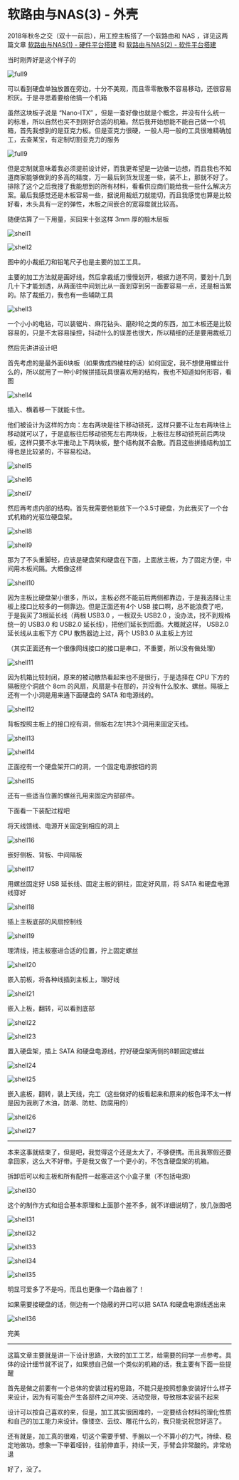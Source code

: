 # 软路由与NAS(3) - 外壳

2018年秋冬之交（双十一前后），用工控主板搭了一个软路由和 NAS ，详见这两篇文章 [软路由与NAS(1) - 硬件平台搭建](./2018-11-02-router1_hardware.md) 和 [软路由与NAS(2) - 软件平台搭建](./2019-02-18-router2_software.md)

当时刚弄好是这个样子的

![full9](//blog-oss.keybrl.com/2018/images/router/full9.jpg)

可以看到硬盘单独放置在旁边，十分不美观，而且零零散散不容易移动，还很容易积灰。于是寻思着要给他搞一个机箱

虽然这块板子说是 “Nano-ITX” ，但是一查好像也就是个概念，并没有什么统一的标准，所以自然也买不到刚好合适的机箱。然后我开始想能不能自己做一个机箱，首先我想到的是亚克力板。但是亚克力很硬，一般人用一般的工具很难精确加工，去查某宝，有定制切割亚克力的服务

![full9](//blog-oss.keybrl.com/2018/images/router/ykl.jpg)

但是定制就意味着我必须提前设计好，而我更希望是一边做一边想，而且我也不知道商家能够做到的多高的精度，万一最后到货发现差一些，装不上，那就不好了。排除了这个之后我搜了我能想到的所有材料，看看供应商们能给我一些什么解决方案。最后我感觉还是木板容易一些，据说用裁纸刀就能切，而且我感觉也算是比较好看，木头具有一定的弹性，木板之间嵌合的宽容度就比较高。

随便估算了一下用量，买回来十张这样 3mm 厚的椴木层板

![shell1](//blog-oss.keybrl.com/2018/images/router/shell1.jpg)

![shell2](//blog-oss.keybrl.com/2018/images/router/shell2.jpg)

图中的小裁纸刀和铅笔尺子也是主要的加工工具。

主要的加工方法就是画好线，然后拿裁纸刀慢慢划开，根据力道不同，要划十几到几十下才能划透，从两面往中间划比从一面划穿到另一面要容易一点，还是相当累的。除了裁纸刀，我也有一些辅助工具

![shell3](//blog-oss.keybrl.com/2018/images/router/shell3.jpg)

一个小小的电钻，可以装锯片、麻花钻头、磨砂轮之类的东西，加工木板还是比较容易的，只是不太容易操控，抖动什么的误差也很大，所以精细的还是要用裁纸刀

然后先讲讲设计吧

首先考虑的是最外面6块板（如果做成四棱柱的话）如何固定，我不想使用螺丝什么的，所以就用了一种小时候拼插玩具很喜欢用的结构，我也不知道如何形容，看图

![shell4](//blog-oss.keybrl.com/2018/images/router/shell4.jpg)

插入、横着移一下就能卡住。

他们被设计为这样的方向：左右两块是往下移动锁死，这样只要不让左右两块往上移动就可以了，于是底板往后移动锁死左右两块板，上板往左移动锁死前后两块板，这样只要不水平推动上下两块板，整个结构就不会散。而且这些拼插结构加工得也是比较紧的，不容易松动。

![shell5](//blog-oss.keybrl.com/2018/images/router/shell5.jpg)

![shell6](//blog-oss.keybrl.com/2018/images/router/shell6.jpg)

![shell7](//blog-oss.keybrl.com/2018/images/router/shell7.jpg)

然后再考虑内部的结构。首先我需要他能放下一个3.5寸硬盘，为此我买了一个台式机箱的光驱位硬盘架。

![shell8](//blog-oss.keybrl.com/2018/images/router/shell8.jpg)

![shell9](//blog-oss.keybrl.com/2018/images/router/shell9.jpg)

那为了不头重脚轻，应该是硬盘架和硬盘在下面，上面放主板，为了固定方便，中间用木板间隔。大概像这样

![shell10](//blog-oss.keybrl.com/2018/images/router/shell10.jpg)

因为主板比硬盘架小很多，所以，主板必然不能前后两侧都靠边，于是我选择让主板上接口比较多的一侧靠边。但是正面还有4个 USB 接口啊，总不能浪费了吧，于是我买了3根延长线（两根 USB3.0 ，一根双头 USB2.0 ，没办法，找不到规格统一的 USB3.0 和 USB2.0 延长线），把他们延长到后面。大概就这样， USB2.0 延长线从主板下方 CPU 散热器边上过，两个 USB3.0 从主板上方过

（其实正面还有一个很像网线接口的接口是串口，不重要，所以没有做处理）

![shell11](//blog-oss.keybrl.com/2018/images/router/shell11.jpg)

因为机箱比较封闭，原来的被动散热看起来也不是很行，于是选择在 CPU 下方的隔板挖个洞放个 8cm 的风扇，风扇是卡在那的，并没有什么胶水、螺丝。隔板上还有一个小洞是用来通下面硬盘的 SATA 和电源线的。

![shell12](//blog-oss.keybrl.com/2018/images/router/shell12.jpg)

背板按照主板上的接口挖有洞，侧板右2左1共3个洞用来固定天线。

![shell13](//blog-oss.keybrl.com/2018/images/router/shell13.jpg)

![shell14](//blog-oss.keybrl.com/2018/images/router/shell14.jpg)

正面挖有一个硬盘架开口的洞，一个固定电源按钮的洞

![shell15](//blog-oss.keybrl.com/2018/images/router/shell15.jpg)

还有一些适当位置的螺丝孔用来固定内部部件。

下面看一下装配过程吧

将天线馈线、电源开关固定到相应的洞上

![shell16](//blog-oss.keybrl.com/2018/images/router/shell16.jpg)

嵌好侧板、背板、中间隔板

![shell17](//blog-oss.keybrl.com/2018/images/router/shell17.jpg)

用螺丝固定好 USB 延长线、固定主板的铜柱，固定好风扇，将 SATA 和硬盘电源线穿好

![shell18](//blog-oss.keybrl.com/2018/images/router/shell18.jpg)

插上主板底部的风扇控制线

![shell19](//blog-oss.keybrl.com/2018/images/router/shell19.jpg)

理清线，把主板塞进合适的位置，拧上固定螺丝

![shell20](//blog-oss.keybrl.com/2018/images/router/shell20.jpg)

嵌入前板，将各种线插到主板上，理好线

![shell21](//blog-oss.keybrl.com/2018/images/router/shell21.jpg)

嵌入上板，翻转，可以看到底部

![shell22](//blog-oss.keybrl.com/2018/images/router/shell22.jpg)

![shell23](//blog-oss.keybrl.com/2018/images/router/shell23.jpg)

置入硬盘架，插上 SATA 和硬盘电源线，拧好硬盘架两侧的8颗固定螺丝

![shell24](//blog-oss.keybrl.com/2018/images/router/shell24.jpg)

![shell25](//blog-oss.keybrl.com/2018/images/router/shell25.jpg)

嵌入底板，翻转，装上天线，完工（这些做好的板看起来和原来的板色泽不太一样是因为我刷了木油，防潮、防蛀、防腐用的）

![shell26](//blog-oss.keybrl.com/2018/images/router/shell26.jpg)

![shell27](//blog-oss.keybrl.com/2018/images/router/shell27.jpg)

---

本来这事就结束了，但是吧，我觉得这个还是太大了，不够便携。而且我寒假还要拿回家，这么大不好带。于是我又做了一个更小的，不包含硬盘架的机箱。

拆卸后可以和主板和所有配件一起塞进这个小盒子里（不包括电源）

![shell30](//blog-oss.keybrl.com/2018/images/router/shell30.jpg)

这个的制作方式和组合基本原理和上面那个差不多，就不详细说明了，放几张图吧

![shell31](//blog-oss.keybrl.com/2018/images/router/shell31.jpg)

![shell32](//blog-oss.keybrl.com/2018/images/router/shell32.jpg)

![shell33](//blog-oss.keybrl.com/2018/images/router/shell33.jpg)

![shell34](//blog-oss.keybrl.com/2018/images/router/shell34.jpg)

![shell35](//blog-oss.keybrl.com/2018/images/router/shell35.jpg)

明显可爱多了不是吗，而且也更像一个路由器了！

如果需要接硬盘的话，侧边有一个隐蔽的开口可以把 SATA 和硬盘电源线透出来

![shell36](//blog-oss.keybrl.com/2018/images/router/shell36.jpg)

完美

---

这篇文章主要就是讲一下设计思路，大致的加工工艺，给需要的同学一点参考。具体的设计细节就不说了，如果想自己做一个类似的机箱的话，我主要有下面一些提醒

首先是做之前要有一个总体的安装过程的思路，不能只是按照想象安装好什么样子来设计，因为有可能会产生各部件之间冲突、活动受限，导致根本安装不起来

设计可以按自己喜欢的来，但是，加工其实很困难的，一定要结合材料的理化性质和自己的加工能力来设计。像镂空、云纹、雕花什么的，我只能说祝您好运了。

还有就是，加工真的很难，切这个需要手臂、手腕以一个不算小的力气，持续、稳定地做功。想象一下举着哑铃，往前伸直手，持续一天，手臂会非常酸的。非常劝退

好了，没了。
